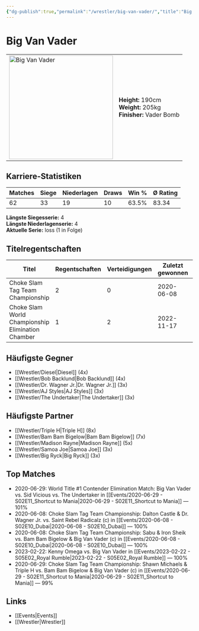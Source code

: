```yaml
---
{"dg-publish":true,"permalink":"/wrestler/big-van-vader/","title":"Big Van Vader","tags":["wrestler"],"noteIcon":""}
---
```



# Big Van Vader

<table>
        <tr>
        <td><img src="https://github.com/CptSpaulding1980/choke-slam-wrestling/releases/download/images/Big_Van_Vader.png" width="280" alt="Big Van Vader"></td>
        <td>
        <b>Height:</b> 190cm<br>
        <b>Weight:</b> 205kg<br>
        <b>Finisher:</b> Vader Bomb<br>
        </td>
        </tr>
        </table>
        
## Karriere-Statistiken

| Matches | Siege | Niederlagen | Draws | Win % | Ø Rating |
|---------|-------|-------------|-------|-------|-----------|
| 62 | 33 | 19 | 10 | 63.5% | 83.34 |

**Längste Siegesserie:** 4<br>**Längste Niederlagenserie:** 4<br>**Aktuelle Serie:** loss (1 in Folge)

## Titelregentschaften
| Titel | Regentschaften | Verteidigungen | Zuletzt gewonnen | Aktuell |
|-------|---------------|----------------|------------------|---------|
| Choke Slam Tag Team Championship | 2 | 0 | 2020-06-08 |  |
| Choke Slam World Championship Elimination Chamber | 1 | 2 | 2022-11-17 |  |


## Häufigste Gegner
- [[Wrestler/Diesel\|Diesel]] (4x)
- [[Wrestler/Bob Backlund\|Bob Backlund]] (4x)
- [[Wrestler/Dr. Wagner Jr.\|Dr. Wagner Jr.]] (3x)
- [[Wrestler/AJ Styles\|AJ Styles]] (3x)
- [[Wrestler/The Undertaker\|The Undertaker]] (3x)

## Häufigste Partner
- [[Wrestler/Triple H\|Triple H]] (8x)
- [[Wrestler/Bam Bam Bigelow\|Bam Bam Bigelow]] (7x)
- [[Wrestler/Madison Rayne\|Madison Rayne]] (5x)
- [[Wrestler/Samoa Joe\|Samoa Joe]] (3x)
- [[Wrestler/Big Ryck\|Big Ryck]] (3x)

## Top Matches
- 2020-06-29: World Title #1 Contender Elimination Match: Big Van Vader vs. Sid Vicious vs. The Undertaker in [[Events/2020-06-29 - S02E11_Shortcut to Mania\|2020-06-29 - S02E11_Shortcut to Mania]] — 101%
- 2020-06-08: Choke Slam Tag Team Championship: Dalton Castle & Dr. Wagner Jr. vs. Saint Rebel Radicalz (c) in [[Events/2020-06-08 - S02E10_Dubai\|2020-06-08 - S02E10_Dubai]] — 100%
- 2020-06-08: Choke Slam Tag Team Championship: Sabu  & Iron Sheik vs. Bam Bam Bigelow & Big Van Vader (c) in [[Events/2020-06-08 - S02E10_Dubai\|2020-06-08 - S02E10_Dubai]] — 100%
- 2023-02-22: Kenny Omega vs. Big Van Vader in [[Events/2023-02-22 - S05E02_Royal Rumble\|2023-02-22 - S05E02_Royal Rumble]] — 100%
- 2020-06-29: Choke Slam Tag Team Championship: Shawn Michaels & Triple H vs. Bam Bam Bigelow & Big Van Vader (c) in [[Events/2020-06-29 - S02E11_Shortcut to Mania\|2020-06-29 - S02E11_Shortcut to Mania]] — 99%

## Links
- [[Events\|Events]]
- [[Wrestler\|Wrestler]]
